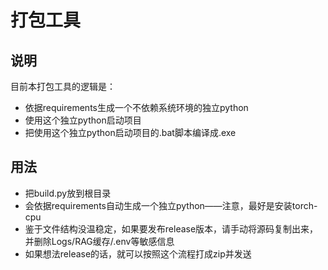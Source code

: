 # 打包工具

## 说明

目前本打包工具的逻辑是：

- 依据requirements生成一个不依赖系统环境的独立python
- 使用这个独立python启动项目
- 把使用这个独立python启动项目的.bat脚本编译成.exe

## 用法

- 把build.py放到根目录
- 会依据requirements自动生成一个独立python——注意，最好是安装torch-cpu
- 鉴于文件结构没温稳定，如果要发布release版本，请手动将源码复制出来，并删除Logs/RAG缓存/.env等敏感信息
- 如果想法release的话，就可以按照这个流程打成zip并发送